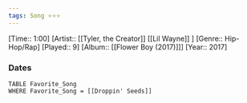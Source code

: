 ```yaml
---
tags: Song ⭐⭐⭐ 
---
```

[Time:: 1:00]
[Artist:: [[Tyler, the Creator]] [[Lil Wayne]] ]
[Genre:: Hip-Hop/Rap]
[Played:: 9]
[Album:: [[Flower Boy (2017)]]]
[Year:: 2017]
### Dates
````dataview
TABLE Favorite_Song
WHERE Favorite_Song = [[Droppin' Seeds]]
````